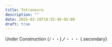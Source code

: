 ```yaml
---
title: Tetraneura
description: ""
date: 2025-02-10T18:55:40-05:00
draft: true
---
```


Under Construction <span class="kaomoji">(ﾉ・・)ノ・・・</span>
{.secondary}
